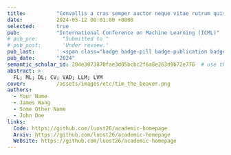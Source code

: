 ```yaml
---
title:          "Convallis a cras semper auctor neque vitae rutrum quisque non tellus orci acdadwed aedeadaefa"
date:           2024-05-12 00:01:00 +0800
selected:       true
pub:            "International Conference on Machine Learning (ICML)"
# pub_pre:        "Submitted to "
# pub_post:       'Under review.'
pub_last:       ' <span class="badge badge-pill badge-publication badge-success">Spotlight</span>'
pub_date:       "2024"
semantic_scholar_id: 204e3073870fae3d05bcbc2f6a8e263d9b72e776  # use this to retrieve citation count
abstract: >-
  FL; ML; DL; CV; VAD; LLM; LVM
cover:          /assets/images/etc/tim_the_beaver.png
authors:
  - Your Name
  - James Wang
  - Some Other Name
  - John Doe
links:
  Code: https://github.com/luost26/academic-homepage
  Arxiv: https://github.com/luost26/academic-homepage
  Website: https://github.com/luost26/academic-homepage
---
```


